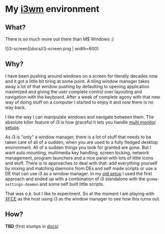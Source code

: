 # My [i3wm](https://i3wm.org/) environment

## What?

There is so much more out there than M$ Windows :)

![i3-screen](docs/i3-screen.png | width=600)

## Why?

I have been pushing around windows on a screen for literally decades now and it got a little bit tiring at some point. A tiling window manager takes away a lot of that window pushing by defaulting to opening application maximized and giving the user complete control over layouting and navigation with the keyboard. After a week of complete agony with that new way of doing stuff on a computer I started to enjoy it and now there is no way back.

I like the way I can manipulate windows and navigate between them. The absolute killer feature of i3 is how graceful it lets you handle [multi monitor setups](http://i3wm.org/docs/userguide.html#multi_monitor). 

As i3 is "only" a window manager, there is a lot of stuff that needs to be taken care of all of a sudden, when you are used to a fully fledged desktop environment. All of a sudden things you took for granted are gone. But I want auto mounting, multimedia key handling, screen locking, network management, program launchers and a nice panel with lots of little icons and stuff. There is to approaches to deal with that: add everything yourself by mixing and matching daemons from DEs and self made scripts or use a DE that can use i3 as a window manager. In my [old setup](https://github.com/obestwalter/i3config/tree/stable-gnome-setup) I used the first approach and ended up with a combination of i3 standalone with the `gnome-settings-deamon` and some self built little scripts. 

That was o.k. but I like to experiment. So at the moment I am playing with [XFCE](http://www.xfce.org) as the host using i3 as the window manager to see how this turns out.

## How?

**TBD** (first stumps in [docs](docs/))
